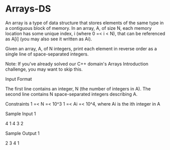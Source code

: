# Arrays-DS

An array is a type of data structure that stores elements of the same type in a contiguous block of memory. In an array, A, of size N, each memory location has some unique index, i  (where 0 =< i < N), that can be referenced as A[i] (you may also see it written as Ai).

Given an array, A, of N integers, print each element in reverse order as a single line of space-separated integers.

Note: If you've already solved our C++ domain's Arrays Introduction challenge, you may want to skip this.

Input Format

The first line contains an integer, N  (the number of integers in A). 
The second line contains N space-separated integers describing A.

Constraints
1 =< N =< 10^3
1 =< Ai =< 10^4, where Ai is the ith integer in A

Sample Input 1

4
1 4 3 2

Sample Output 1

2 3 4 1